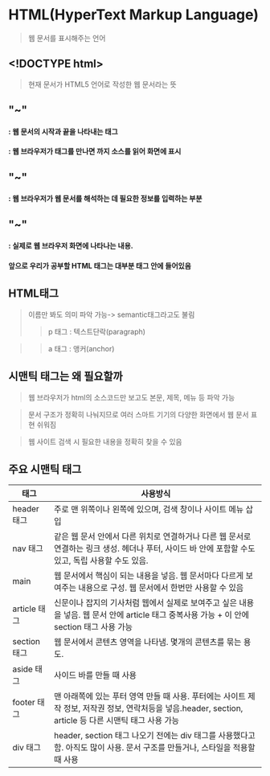 # HTML(HyperText Markup Language)
> 웹 문서를 표시해주는 언어

## \<!DOCTYPE html>
> 현재 문서가 HTML5 언어로 작성한 웹 문서라는 뜻

## "<html>~</html>"
#### : 웹 문서의 시작과 끝을 나타내는 태그
#### : 웹 브라우저가 <html> 태그를 만나면 </html>까지 소스를 읽어 화면에 표시

## "<head>~</head>"
#### : 웹 브라우저가 웹 문서를 해석하는 데 필요한 정보를 입력하는 부분

## "<body>~</body>"
#### : 실제로 웹 브라우저 화면에 나타나는 내용.
####   앞으로 우리가 공부할 HTML 태그는 대부분 <body> 태그 안에 들어있음

## HTML태그
> 이름만 봐도 의미 파악 가능-> semantic태그라고도 불림
> > p 태그 : 텍스트단락(paragraph)

> > a 태그 : 앵커(anchor)

## 시맨틱 태그는 왜 필요할까
> 웹 브라우저가 html의 소스코드만 보고도 본문, 제목, 메뉴 등 파악 가능

> 문서 구조가 정확히 나눠지므로 여러 스마트 기기의 다양한 화면에서 웹 문서 표현 쉬워짐

> 웹 사이트 검색 시 필요한 내용을 정확히 찾을 수 있음


## 주요 시맨틱 태그
|태그|사용방식|
|----|--------|
|header 태그|주로 맨 위쪽이나 왼쪽에 있으며, 검색 창이나 사이트 메뉴 삽입|
|nav 태그|같은 웹 문서 안에서 다른 위치로 연결하거나 다른 웹 문서로 연결하는 링크 생성. 헤더나 푸터, 사이드 바 안에 포함할 수도 있고, 독립 사용할 수도 있음.|
|main|웹 문서에서 핵심이 되는 내용을 넣음. 웹 문서마다 다르게 보여주는 내용으로 구성. 웹 문서에서 한번만 사용할 수 있음|
|article 태그|신문이나 잡지의 기사처럼 웹에서 실제로 보여주고 싶은 내용을 넣음. 웹 문서 안에 article 태그 중복사용 가능 + 이 안에 section 태그 사용 가능|
|section 태그|웹 문서에서 콘텐츠 영역을 나타냄. 몇개의 콘텐츠를 묶는 용도.|
|aside 태그| 사이드 바를 만들 때 사용|
|footer 태그| 맨 아래쪽에 있는 푸터 영역 만들 때 사용. 푸터에는 사이트 제작 정보, 저작권 정보, 연락처등을 넣음.header, section, article 등 다른 시맨틱 태그 사용 가능|
|div 태그|header, section 태그 나오기 전에는 div 태그를 사용했다고 함. 아직도 많이 사용. 문서 구조를 만들거나, 스타일을 적용할 때 사용|
